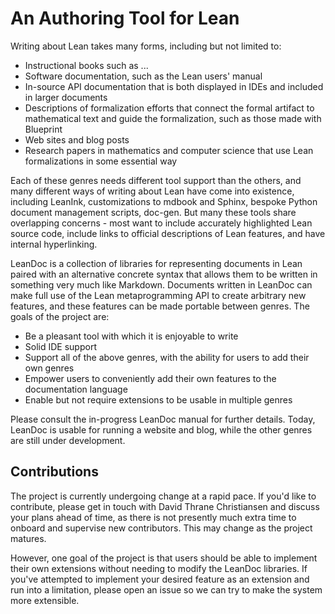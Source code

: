 # An Authoring Tool for Lean

Writing about Lean takes many forms, including but not limited to:

 * Instructional books such as ...
 * Software documentation, such as the Lean users' manual
 * In-source API documentation that is both displayed in IDEs and included in larger documents
 * Descriptions of formalization efforts that connect the formal artifact to mathematical text and guide the formalization, such as those made with Blueprint
 * Web sites and blog posts
 * Research papers in mathematics and computer science that use Lean formalizations in some essential way

Each of these genres needs different tool support than the others, and many different ways of writing about Lean have come into existence, including LeanInk, customizations to mdbook and Sphinx, bespoke Python document management scripts, doc-gen. But many these tools share overlapping concerns - most want to include accurately highlighted Lean source code, include links to official descriptions of Lean features, and have internal hyperlinking.

LeanDoc is a collection of libraries for representing documents in Lean paired with an alternative concrete syntax that allows them to be written in something very much like Markdown. Documents written in LeanDoc can make full use of the Lean metaprogramming API to create arbitrary new features, and these features can be made portable between genres. The goals of the project are:

 * Be a pleasant tool with which it is enjoyable to write
 * Solid IDE support
 * Support all of the above genres, with the ability for users to add their own genres
 * Empower users to conveniently add their own features to the documentation language
 * Enable but not require extensions to be usable in multiple genres

Please consult the in-progress LeanDoc manual for further details. Today, LeanDoc is usable for running a website and blog, while the other genres are still under development.

## Contributions

The project is currently undergoing change at a rapid pace. If you'd like to contribute, please get in touch with David Thrane Christiansen and discuss your plans ahead of time, as there is not presently much extra time to onboard and supervise new contributors. This may change as the project matures.

However, one goal of the project is that users should be able to implement their own extensions without needing to modify the LeanDoc libraries. If you've attempted to implement your desired feature as an extension and run into a limitation, please open an issue so we can try to make the system more extensible.
